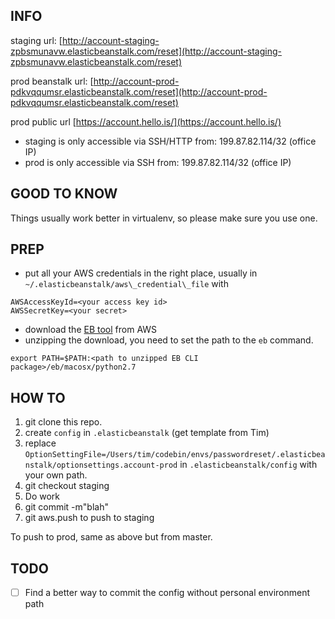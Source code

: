 ## INFO

staging url: [http://account-staging-zpbsmunavw.elasticbeanstalk.com/reset](http://account-staging-zpbsmunavw.elasticbeanstalk.com/reset)

prod beanstalk url: [http://account-prod-pdkvqqumsr.elasticbeanstalk.com/reset](http://account-prod-pdkvqqumsr.elasticbeanstalk.com/reset)

prod public url [https://account.hello.is/](https://account.hello.is/)


* staging is only accessible via SSH/HTTP from: 199.87.82.114/32 (office IP)
* prod is only accessible via SSH from: 199.87.82.114/32 (office IP)

## GOOD TO KNOW

Things usually work better in virtualenv, so please make sure you use one.

## PREP
- put all your AWS credentials in the right place, usually in `~/.elasticbeanstalk/aws\_credential\_file` with
```
AWSAccessKeyId=<your access key id>
AWSSecretKey=<your secret>
```

- download the [EB tool](http://aws.amazon.com/code/6752709412171743) from AWS
- unzipping the download, you need to set the path to the `eb` command.
```
export PATH=$PATH:<path to unzipped EB CLI package>/eb/macosx/python2.7
```

## HOW TO


1. git clone this repo.
2. create `config` in `.elasticbeanstalk` (get template from Tim)
3. replace `OptionSettingFile=/Users/tim/codebin/envs/passwordreset/.elasticbeanstalk/optionsettings.account-prod` in `.elasticbeanstalk/config` with your own path.
4. git checkout staging
5. Do work
6. git commit -m"blah"
7. git aws.push to push to staging

To push to prod, same as above but from master.


## TODO

- [ ] Find a better way to commit the config without personal environment path
